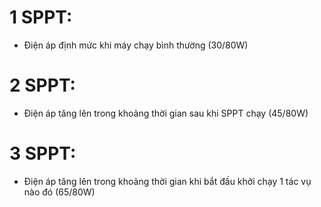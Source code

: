 # 1 SPPT:
- Điện áp định mức khi máy chạy bình thường (30/80W)

# 2 SPPT:
- Điện áp tăng lên trong khoảng thời gian sau khi SPPT chạy  (45/80W)

# 3 SPPT:
- Điện áp tăng lên trong khoảng thời gian khi bắt đầu khởi chạy 1 tác vụ nào đó  (65/80W)
